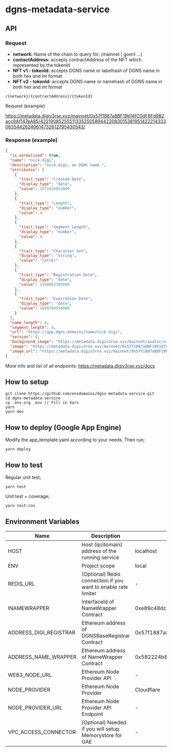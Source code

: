 # dgns-metadata-service

## API


### Request
- __network:__ Name of the chain to query for. (mainnet | goerli ...)
- __contactAddress:__ accepts contractAddress of the NFT which represented by the tokenId
- __NFT v1 - tokenId:__ accepts DGNS name or labelhash of DGNS name in both hex and int format
- __NFT v2 - tokenId:__ accepts DGNS name or namehash of DGNS name in both hex and int format

```
/{network}/{contractAddress}/{tokenId}
```

Request (example)

https://metadata.digiv3rse.xyz/mainnet/0x57f1887a8BF19b14fC0dF6Fd9B2acc9Af147eA85/42219085255511335250589442208301538195142221433306354426240614732612795430543/

### Response (example)

```json
{
  "is_normalized": true,
  "name": "nick.digi",
  "description": "nick.digi, an DGNS name.",
  "attributes": [
    {
      "trait_type": "Created Date",
      "display_type": "date",
      "value": 1571924851000
    },
    {
      "trait_type": "Length",
      "display_type": "number",
      "value": 4
    },
    {
      "trait_type": "Segment Length",
      "display_type": "number",
      "value": 4
    },
    {
      "trait_type": "Character Set",
      "display_type": "string",
      "value": "letter"
    },
    {
      "trait_type": "Registration Date",
      "display_type": "date",
      "value": 1580803395000
    },
    {
      "trait_type": "Expiration Date",
      "display_type": "date",
      "value": 1699709554000
    }
  ],
  "name_length": 4,
  "segment_length": 4,
  "url": "https://app.dgns.domains/name/nick.digi",
  "version": 0,
  "background_image": "https://metadata.digiv3rse.xyz/mainnet/avatar/nick.digi",
  "image": "https://metadata.digiv3rse.xyz/mainnet/0x57f1887a8BF19b14fC0dF6Fd9B2acc9Af147eA85/0x5d5727cb0fb76e4944eafb88ec9a3cf0b3c9025a4b2f947729137c5d7f84f68f/image",
  "image_url": "https://metadata.digiv3rse.xyz/mainnet/0x57f1887a8BF19b14fC0dF6Fd9B2acc9Af147eA85/0x5d5727cb0fb76e4944eafb88ec9a3cf0b3c9025a4b2f947729137c5d7f84f68f/image"
}

```

More info and list of all endpoints: https://metadata.digiv3rse.xyz/docs


## How to setup

```
git clone https://github.com/ensdomains/dgns-metadata-service.git
cd dgns-metadata-service
cp .env.org .env // Fill in Vars
yarn
yarn dev
```


## How to deploy (Google App Engine)

Modify the app_template.yaml according to your needs. Then run;

```
yarn deploy
```


## How to test

Regular unit test;
```
yarn test
```

Unit test + coverage;
```
yarn test:cov
```


## Environment Variables

| Name | Description | Default value | Options |
| ---- | ----------- | ------------- | ------- |
| HOST | Host (ip/domain) address of the running service | localhost | - | No |
| ENV | Project scope | local | local/prod |
| REDIS_URL | (Optional) Redis connection if you want to enable rate limiter | - | - |
| INAMEWRAPPER | InterfaceId of NameWrapper Contract | 0xe89c48dc | - |
| ADDRESS_DIGI_REGISTRAR | Ethereum address of DGNSBaseRegistrar Contract | 0x57f1887a8BF19b14fC0dF6Fd9B2acc9Af147eA85 | - |
| ADDRESS_NAME_WRAPPER | Ethereum address of NameWrapper Contract | 0x582224b8d4534F4749EFA4f22eF7241E0C56D4B8 | - |
| WEB3_NODE_URL | Ethereum Node Provider API | - | - |
| NODE_PROVIDER | Ethereum Node Provider | Cloudflare | Cloudflare/Google/Infura/Local |
| NODE_PROVIDER_URL | Ethereum Node Provider API Endpoint | - | - |
| VPC_ACCESS_CONNECTOR | (Optional) Needed if you will setup Memorystore for GAE | - | - |


<!-- MARKDOWN LINKS & IMAGES -->
<!-- https://www.markdownguide.org/basic-syntax/#reference-style-links -->
[contributors-shield]: https://img.shields.io/github/contributors/ensdomains/dgns-metadata-service.svg?style=for-the-badge
[contributors-url]: https://github.com/ensdomains/dgns-metadata-service/graphs/contributors
[forks-shield]: https://img.shields.io/github/forks/ensdomains/dgns-metadata-service.svg?style=for-the-badge
[forks-url]: https://github.com/mdtanrikulu/ensdomains/dgns-metadata-service/members
[stars-shield]: https://img.shields.io/github/stars/ensdomains/dgns-metadata-service.svg?style=for-the-badge
[stars-url]: https://github.com/ensdomains/dgns-metadata-service/stargazers
[issues-shield]: https://img.shields.io/github/issues/ensdomains/dgns-metadata-service.svg?style=for-the-badge
[issues-url]: https://github.com/ensdomains/dgns-metadata-service/issues
[license-shield]: https://img.shields.io/github/license/ensdomains/dgns-metadata-service.svg?style=for-the-badge
[license-url]: https://github.com/ensdomains/dgns-metadata-service/blob/master/LICDGNSE
[travis-shield]: https://img.shields.io/travis/com/ensdomains/dgns-metadata-service/master?style=for-the-badge
[travis-url]: https://travis-ci.com/github/ensdomains/dgns-metadata-service
